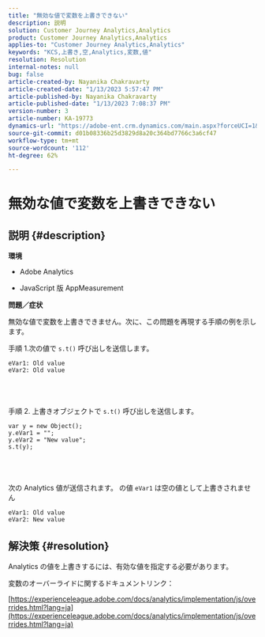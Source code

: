 ```yaml
---
title: "無効な値で変数を上書きできない"
description: 説明
solution: Customer Journey Analytics,Analytics
product: Customer Journey Analytics,Analytics
applies-to: "Customer Journey Analytics,Analytics"
keywords: "KCS,上書き,空,Analytics,変数,値"
resolution: Resolution
internal-notes: null
bug: false
article-created-by: Nayanika Chakravarty
article-created-date: "1/13/2023 5:57:47 PM"
article-published-by: Nayanika Chakravarty
article-published-date: "1/13/2023 7:08:37 PM"
version-number: 3
article-number: KA-19773
dynamics-url: "https://adobe-ent.crm.dynamics.com/main.aspx?forceUCI=1&pagetype=entityrecord&etn=knowledgearticle&id=161a6dc6-6b93-ed11-aad1-6045bd006c82"
source-git-commit: d01b08336b25d3829d8a20c364bd7766c3a6cf47
workflow-type: tm+mt
source-wordcount: '112'
ht-degree: 62%

---
```


# 無効な値で変数を上書きできない

## 説明 {#description}


<b>環境</b>

- Adobe Analytics

- JavaScript 版 AppMeasurement

<b>問題／症状</b>

無効な値で変数を上書きできません。次に、この問題を再現する手順の例を示します。


手順 1.次の値で `s.t()` 呼び出しを送信します。


```
eVar1: Old value
eVar2: Old value
```

<br> <br><br>
手順 2. 上書きオブジェクトで `s.t()` 呼び出しを送信します。


```
var y = new Object();
y.eVar1 = "";
y.eVar2 = "New value";
s.t(y);
```

<br> <br><br>
次の Analytics 値が送信されます。 の値 `eVar1` は空の値として上書きされません


```
eVar1: Old value
eVar2: New value
```



## 解決策 {#resolution}


Analytics の値を上書きするには、有効な値を指定する必要があります。

変数のオーバーライドに関するドキュメントリンク：

[https://experienceleague.adobe.com/docs/analytics/implementation/js/overrides.html?lang=ja](https://experienceleague.adobe.com/docs/analytics/implementation/js/overrides.html?lang=ja)
